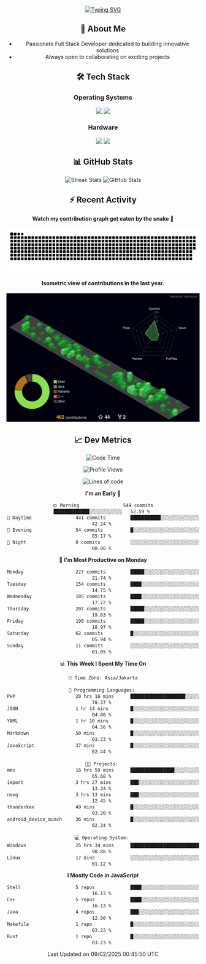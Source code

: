 <div align="center" style="max-width: 900px; margin: auto;">
<a href="https://github.com/thunderkex">
  <img src="https://readme-typing-svg.herokuapp.com?font=Fira+Code&pause=1000&center=true&vCenter=true&width=435&lines=Ha+ha!+I+am+here!;Told+you+a+storm+was+coming!" alt="Typing SVG" />
</a>

## 👋 About Me
- Passionate Full Stack Developer dedicated to building innovative solutions
- Always open to collaborating on exciting projects

## 🛠️ Tech Stack
### Operating Systems
<a href="#"><img src="https://img.shields.io/badge/Linux-FCC624?style=flat&logo=linux&logoColor=black"></a>
<a href="#"><img src="https://img.shields.io/badge/Windows-0078D6?style=flat&logo=windows&logoColor=white"></a>

### Hardware
<a href="#"><img src="https://img.shields.io/badge/Raspberry%20Pi-C51A4A?style=flat&logo=raspberrypi&logoColor=white"></a>
<a href="#"><img src="https://img.shields.io/badge/Arduino-00979D?style=flat&logo=Arduino&logoColor=white"></a>

## 📊 GitHub Stats
<div align="center">
  <img src="https://streak-stats.demolab.com?user=thunderkex&theme=tokyonight-duo&border_radius=20" alt="Streak Stats" />
  <img src="https://github-readme-stats.vercel.app/api?username=thunderkex&show_icons=true&theme=tokyonight&border_radius=20" alt="GitHub Stats" />
</div>

## ⚡ Recent Activity
<h4>Watch my contribution graph get eaten by the snake 🐍</h4>
<img width="600em" alt="thunderkex's Github commit snake" src="https://raw.githubusercontent.com/thunderkex/thunderkex/output/grid-snake-ov.svg" />

<h4>Isometric view of contributions in the last year.</h4>
<a href="./profile-3d-contrib/profile-night-green.svg">
	<img width="600em" src="./profile-3d-contrib/profile-night-green.svg">
</a>

## 📈 Dev Metrics
<!--START_SECTION:waka-->
![Code Time](http://img.shields.io/badge/Code%20Time-1%2C025%20hrs%2011%20mins-blue)

![Profile Views](http://img.shields.io/badge/Profile%20Views-88-blue)

![Lines of code](https://img.shields.io/badge/From%20Hello%20World%20I%27ve%20Written-3.4%20million%20lines%20of%20code-blue)

**I'm an Early 🐤** 

```text
🌞 Morning                549 commits         █████████████░░░░░░░░░░░░   52.59 % 
🌆 Daytime                441 commits         ███████████░░░░░░░░░░░░░░   42.24 % 
🌃 Evening                54 commits          █░░░░░░░░░░░░░░░░░░░░░░░░   05.17 % 
🌙 Night                  0 commits           ░░░░░░░░░░░░░░░░░░░░░░░░░   00.00 % 
```
📅 **I'm Most Productive on Monday** 

```text
Monday                   227 commits         █████░░░░░░░░░░░░░░░░░░░░   21.74 % 
Tuesday                  154 commits         ████░░░░░░░░░░░░░░░░░░░░░   14.75 % 
Wednesday                185 commits         ████░░░░░░░░░░░░░░░░░░░░░   17.72 % 
Thursday                 207 commits         █████░░░░░░░░░░░░░░░░░░░░   19.83 % 
Friday                   198 commits         █████░░░░░░░░░░░░░░░░░░░░   18.97 % 
Saturday                 62 commits          █░░░░░░░░░░░░░░░░░░░░░░░░   05.94 % 
Sunday                   11 commits          ░░░░░░░░░░░░░░░░░░░░░░░░░   01.05 % 
```


📊 **This Week I Spent My Time On** 

```text
🕑︎ Time Zone: Asia/Jakarta

💬 Programming Languages: 
PHP                      20 hrs 16 mins      ████████████████████░░░░░   78.37 % 
JSON                     1 hr 14 mins        █░░░░░░░░░░░░░░░░░░░░░░░░   04.80 % 
YAML                     1 hr 10 mins        █░░░░░░░░░░░░░░░░░░░░░░░░   04.56 % 
Markdown                 50 mins             █░░░░░░░░░░░░░░░░░░░░░░░░   03.23 % 
JavaScript               37 mins             █░░░░░░░░░░░░░░░░░░░░░░░░   02.44 % 

🐱‍💻 Projects: 
mms                      16 hrs 59 mins      ████████████████░░░░░░░░░   65.68 % 
import                   3 hrs 27 mins       ███░░░░░░░░░░░░░░░░░░░░░░   13.34 % 
nexg                     3 hrs 13 mins       ███░░░░░░░░░░░░░░░░░░░░░░   12.45 % 
thunderkex               49 mins             █░░░░░░░░░░░░░░░░░░░░░░░░   03.20 % 
android_device_munch     36 mins             █░░░░░░░░░░░░░░░░░░░░░░░░   02.34 % 

💻 Operating System: 
Windows                  25 hrs 34 mins      █████████████████████████   98.88 % 
Linux                    17 mins             ░░░░░░░░░░░░░░░░░░░░░░░░░   01.12 % 
```

**I Mostly Code in JavaScript** 

```text
Shell                    5 repos             ████░░░░░░░░░░░░░░░░░░░░░   16.13 % 
C++                      5 repos             ████░░░░░░░░░░░░░░░░░░░░░   16.13 % 
Java                     4 repos             ███░░░░░░░░░░░░░░░░░░░░░░   12.90 % 
Makefile                 1 repo              █░░░░░░░░░░░░░░░░░░░░░░░░   03.23 % 
Rust                     1 repo              █░░░░░░░░░░░░░░░░░░░░░░░░   03.23 % 
```




 Last Updated on 09/02/2025 00:45:50 UTC
<!--END_SECTION:waka-->
</div>
